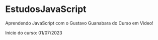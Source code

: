 # EstudosJavaScript
 Aprendendo JavaScript com o Gustavo Guanabara do Curso em Video!

 Inicio do curso: 01/07/2023
